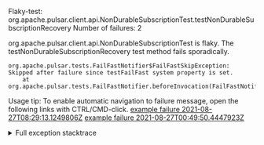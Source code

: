         
Flaky-test: org.apache.pulsar.client.api.NonDurableSubscriptionTest.testNonDurableSubscriptionRecovery
Number of failures: 2

org.apache.pulsar.client.api.NonDurableSubscriptionTest is flaky. The testNonDurableSubscriptionRecovery test method fails sporadically.

```
org.apache.pulsar.tests.FailFastNotifier$FailFastSkipException: Skipped after failure since testFailFast system property is set.
	at org.apache.pulsar.tests.FailFastNotifier.beforeInvocation(FailFastNotifier.java:88)

```

Usage tip: To enable automatic navigation to failure message, open the following links with CTRL/CMD-click.
[example failure 2021-08-27T08:29:13.1249806Z](https://github.com/apache/pulsar/runs/3441181143?check_suite_focus=true#step:9:700)
[example failure 2021-08-27T00:49:50.4447923Z](https://github.com/apache/pulsar/runs/3438608157?check_suite_focus=true#step:9:696)


<details>
<summary>Full exception stacktrace</summary>
<code><pre>
org.apache.pulsar.tests.FailFastNotifier$FailFastSkipException: Skipped after failure since testFailFast system property is set.
	at org.apache.pulsar.tests.FailFastNotifier.beforeInvocation(FailFastNotifier.java:88)

</pre></code>
</details>

